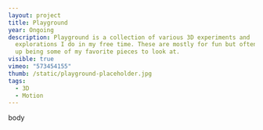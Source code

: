 ```yaml
---
layout: project
title: Playground
year: Ongoing
description: Playground is a collection of various 3D experiments and
  explorations I do in my free time. These are mostly for fun but oftentimes end
  up being some of my favorite pieces to look at.
visible: true
vimeo: "573454155"
thumb: /static/playground-placeholder.jpg
tags:
  - 3D
  - Motion
---
```

body
